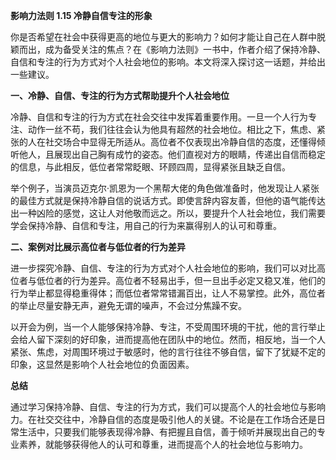 **影响力法则 1.15 冷静自信专注的形象**

你是否希望在社会中获得更高的地位与更大的影响力？如何才能让自己在人群中脱颖而出，成为备受关注的焦点？在《影响力法则》一书中，作者介绍了保持冷静、自信和专注的行为方式对个人社会地位的影响。本文将深入探讨这一话题，并给出一些建议。

**一、冷静、自信、专注的行为方式帮助提升个人社会地位** 

冷静、自信和专注的行为方式在社会交往中发挥着重要作用。一旦一个人行为专注、动作一丝不苟，我们往往会认为他具有超然的社会地位。相比之下，焦虑、紧张的人在社交场合中显得无所适从。高位者不仅表现出冷静自信的态度，还懂得倾听他人，且展现出自己胸有成竹的姿态。他们直视对方的眼睛，传递出自信而稳定的信息，与此相反，低位者常常眨眼、环顾四周，显得紧张且缺乏自信。

举个例子，当演员迈克尔·凯恩为一个黑帮大佬的角色做准备时，他发现让人紧张的最佳方式就是保持冷静自信的说话方式。即使言辞内容友善，但他的语气能传达出一种凶险的感觉，这让人对他敬而远之。所以，要提升个人社会地位，我们需要学会保持冷静、自信和专注，用自己的行为来赢得别人的认可和尊重。

**二、案例对比展示高位者与低位者的行为差异** 

进一步探究冷静、自信、专注的行为方式对个人社会地位的影响，我们可以对比高位者与低位者的行为差异。高位者不轻易出手，但一旦出手必定又稳又准，他们的行为举止都显得稳重得体；而低位者常常错漏百出，让人不易掌控。此外，高位者的举止尽量安静无声，避免无谓的噪声，不会过分焦躁不安。

以开会为例，当一个人能够保持冷静、专注，不受周围环境的干扰，他的言行举止会给人留下深刻的好印象，进而提高他在团队中的地位。然而，相反地，当一个人紧张、焦虑，对周围环境过于敏感时，他的言行往往不够自信，留下了犹疑不定的印象，这显然是影响个人社会地位的负面因素。

**总结**

通过学习保持冷静、自信、专注的行为方式，我们可以提高个人的社会地位与影响力。在社交交往中，冷静自信的态度是吸引他人的关键。不论是在工作场合还是日常生活中，只要我们能够表现得冷静、有把握且自信，善于倾听并展现出自己的专业素养，就能够获得他人的认可和尊重，进而提高个人的社会地位与影响力。